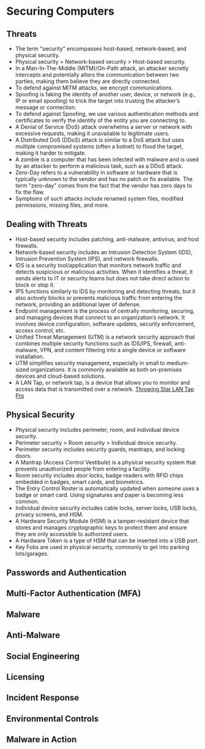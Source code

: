 # Securing Computers

## Threats
- The term "security" encompasses host-based, network-based, and physical security.
- Physical security > Network-based security > Host-based security.
- In a Man-In-The-Middle (MITM)/On-Path attack, an attacker secretly intercepts and potentially alters the communication between two parties, making them believe they are directly connected.
- To defend against MITM attacks, we encrypt communications.
- Spoofing is faking the identity of another user, device, or network (e.g., IP or email spoofing) to trick the target into trusting the attacker’s message or connection.
- To defend against Spoofing, we use various authentication methods and certificates to verify the identity of the entity you are connecting to.
- A Denial of Service (DoS) attack overwhelms a server or network with excessive requests, making it unavailable to legitimate users.
- A Distributed DoS (DDoS) attack is similar to a DoS attack but uses multiple compromised systems (often a botnet) to flood the target, making it harder to mitigate.
- A zombie is a computer that has been infected with malware and is used by an attacker to perform a malicious task, such as a DDoS attack.
- Zero-Day refers to a vulnerability in software or hardware that is typically unknown to the vendor and has no patch or fix available. The term "zero-day" comes from the fact that the vendor has zero days to fix the flaw.
- Symptoms of such attacks include renamed system files, modified permissions, missing files, and more.

## Dealing with Threats
- Host-based security includes patching, anti-malware, antivirus, and host firewalls.
- Network-based security includes an Intrusion Detection System (IDS), Intrusion Prevention System (IPS), and network firewalls.
- IDS is a security tool/application that monitors network traffic and detects suspicious or malicious activities. When it identifies a threat, it sends alerts to IT or security teams but does not take direct action to block or stop it.
- IPS functions similarly to IDS by monitoring and detecting threats, but it also actively blocks or prevents malicious traffic from entering the network, providing an additional layer of defense.
- Endpoint management is the process of centrally monitoring, securing, and managing devices that connect to an organization’s network. It involves device configuration, software updates, security enforcement, access control, etc.
- Unified Threat Management (UTM) is a network security approach that combines multiple security functions such as IDS/IPS, firewall, anti-malware, VPN, and content filtering into a single device or software installation.
- UTM simplifies security management, especially in small to medium-sized organizations. It is commonly available as both on-premises devices and cloud-based solutions.
- A LAN Tap, or network tap, is a device that allows you to monitor and access data that is transmitted over a network. [Throwing Star LAN Tap Pro](https://greatscottgadgets.com/throwingstar/)

## Physical Security
- Physical security includes perimeter, room, and individual device security.
- Perimeter security > Room security > Individual device security.
- Perimeter security includes security guards, mantraps, and locking doors.
- A Mantrap (Access Control Vestibule) is a physical security system that prevents unauthorized people from entering a facility.
- Room security includes door locks, badge readers with RFID chips embedded in badges, smart cards, and biometrics.
- The Entry Control Roster is automatically updated when someone uses a badge or smart card. Using signatures and paper is becoming less common.
- Individual device security includes cable locks, server locks, USB locks, privacy screens, and HSM.
- A Hardware Security Module (HSM) is a tamper-resistant device that stores and manages cryptographic keys to protect them and ensure they are only accessible to authorized users.
- A Hardware Token is a type of HSM that can be inserted into a USB port.
- Key Fobs are used in physical security, commonly to get into parking lots/garages.

## Passwords and Authentication

## Multi-Factor Authentication (MFA)

## Malware

## Anti-Malware

## Social Engineering

## Licensing

## Incident Response

## Environmental Controls

## Malware in Action